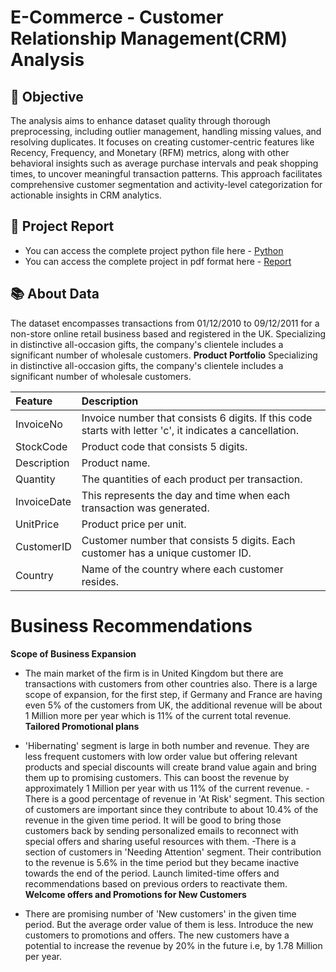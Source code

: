 # E-Commerce -  Customer Relationship Management(CRM) Analysis
## 🎯 Objective
The analysis aims to enhance dataset quality through thorough preprocessing, including outlier management, handling missing values, and resolving duplicates. It focuses on creating customer-centric features like Recency, Frequency, and Monetary (RFM) metrics, along with other behavioral insights such as average purchase intervals and peak shopping times, to uncover meaningful transaction patterns. This approach facilitates comprehensive customer segmentation and activity-level categorization for actionable insights in CRM analytics.
## 📝 Project Report
- You can access the complete project python file here - [Python](https://github.com/)
- You can access the complete project in pdf format here - [Report](https://)
## 📚 About Data
The dataset encompasses transactions from 01/12/2010 to 09/12/2011 for a non-store online retail business based and registered in the UK. Specializing in distinctive all-occasion gifts, the company's clientele includes a significant number of wholesale customers. 
**Product Portfolio**
Specializing in distinctive all-occasion gifts, the company's clientele includes a significant number of wholesale customers. 
  
| Feature | Description |
|:--------|:------------|
| InvoiceNo | Invoice number that consists 6 digits. If this code starts with letter 'c', it indicates a cancellation.|
| StockCode | Product code that consists 5 digits.|
| Description | Product name. |
| Quantity | The quantities of each product per transaction.|
| InvoiceDate | This represents the day and time when each transaction was generated. |
| UnitPrice | Product price per unit. |
| CustomerID | Customer number that consists 5 digits. Each customer has a unique customer ID. | 
| Country | Name of the country where each customer resides. | 
# Business Recommendations
**Scope of Business Expansion**
- The main market of the firm is in United Kingdom but there are transactions with customers from other countries also. There is a large scope of expansion, for the first step, if Germany and France are having even 5% of the customers from UK, the additional revenue will be about 1 Million more per year which is 11% of the current total revenue.
**Tailored Promotional plans**
 
- 'Hibernating' segment is large in both number and revenue. They are less frequent customers with low order value but offering relevant products and special discounts will create brand value again and bring them up to promising customers. This can boost the revenue by approximately 1 Million per year with us 11% of the current revenue.
-There is a good percentage of revenue in 'At Risk' segment. This section of customers are important since they contribute to about 10.4% of the revenue in the given time period. It will be good to bring those customers back by sending personalized emails to reconnect with special offers and sharing useful resources with them.
-There is a section of customers in 'Needing Attention' segment. Their contribution to the revenue is 5.6% in the time period but they became inactive towards the end of the period. Launch limited-time offers and recommendations based on previous orders to reactivate them.
**Welcome offers and Promotions for New Customers**
- There are promising number of 'New customers' in the given time period. But the average order value of them is less. Introduce the new customers to promotions and offers. The new customers have a potential to increase the revenue by 20% in the future i.e, by 1.78 Million per year.

